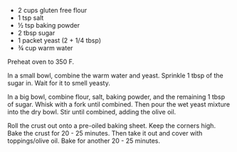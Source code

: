   * 2 cups gluten free flour
  * 1 tsp salt
  * ½ tsp baking powder
  * 2 tbsp sugar
  * 1 packet yeast (2 + 1/4 tbsp)
  * ¾ cup warm water

Preheat oven to 350 F.

In a small bowl, combine the warm water and yeast. Sprinkle 1 tbsp of the sugar in. Wait for it to smell yeasty.

In a big bowl, combine flour, salt, baking powder, and the remaining 1 tbsp of sugar. Whisk with a fork until combined. Then pour the wet yeast mixture into the dry bowl. Stir until combined, adding the olive oil.

Roll the crust out onto a pre-oiled baking sheet. Keep the corners high. Bake the crust for 20 - 25 minutes. Then take it out and cover with toppings/olive oil. Bake for another 20 - 25 minutes.
